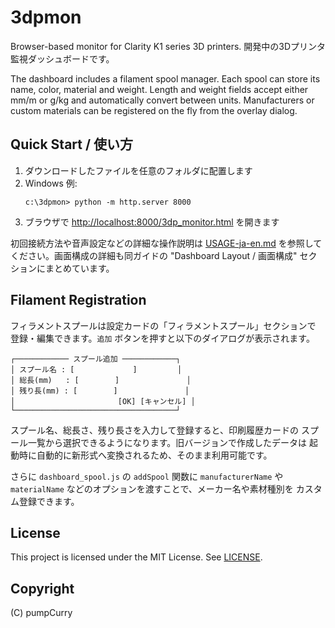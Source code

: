 # 3dpmon

Browser-based monitor for Clarity K1 series 3D printers.
開発中の3Dプリンタ監視ダッシュボードです。

The dashboard includes a filament spool manager. Each spool can store its
name, color, material and weight. Length and weight fields accept either
mm/m or g/kg and automatically convert between units. Manufacturers or
custom materials can be registered on the fly from the overlay dialog.

## Quick Start / 使い方
1. ダウンロードしたファイルを任意のフォルダに配置します
2. Windows 例:
   ```
   c:\3dpmon> python -m http.server 8000
   ```
3. ブラウザで [http://localhost:8000/3dp_monitor.html](http://localhost:8000/3dp_monitor.html) を開きます

初回接続方法や音声設定などの詳細な操作説明は
[USAGE-ja-en.md](USAGE-ja-en.md) を参照してください。画面構成の詳細も同ガイドの
"Dashboard Layout / 画面構成" セクションにまとめています。

## Filament Registration
フィラメントスプールは設定カードの「フィラメントスプール」セクションで
登録・編集できます。`追加` ボタンを押すと以下のダイアログが表示されます。

```
┌──────────── スプール追加 ────────────┐
│ スプール名 : [             ]         │
│ 総長(mm)   : [        ]               │
│ 残り長(mm) : [        ]               │
│                       [OK] [キャンセル] │
└────────────────────────────────────┘
```

スプール名、総長さ、残り長さを入力して登録すると、印刷履歴カードの
スプール一覧から選択できるようになります。旧バージョンで作成したデータは
起動時に自動的に新形式へ変換されるため、そのまま利用可能です。

さらに `dashboard_spool.js` の `addSpool` 関数に `manufacturerName` や
`materialName` などのオプションを渡すことで、メーカー名や素材種別を
カスタム登録できます。

## License
This project is licensed under the MIT License. See [LICENSE](LICENSE).

## Copyright
(C) pumpCurry
